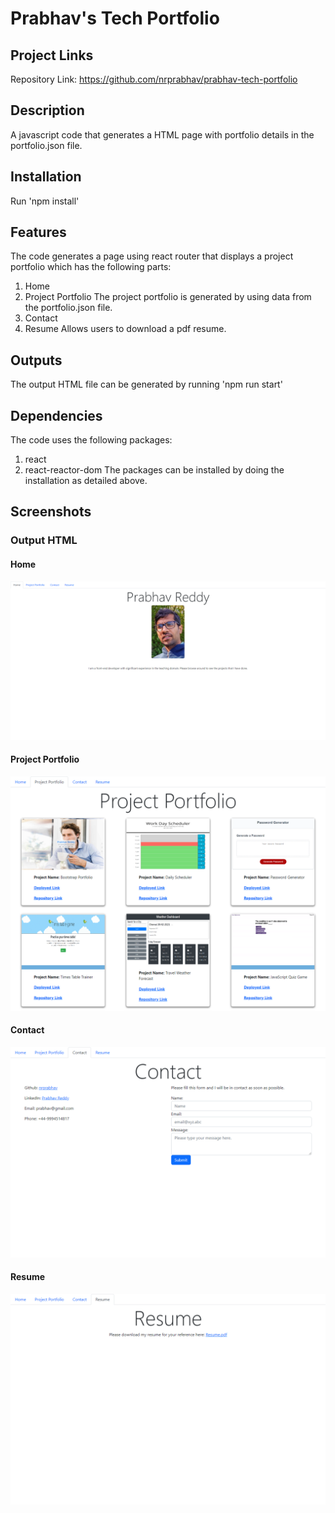 # Prabhav's Tech Portfolio

## Project Links
Repository Link: https://github.com/nrprabhav/prabhav-tech-portfolio

## Description
A javascript code that generates a HTML page with portfolio details in the portfolio.json file.

## Installation
Run 'npm install'

## Features
The code generates a page using react router that displays a project portfolio which has the following parts:
1. Home
2. Project Portfolio
    The project portfolio is generated by using data from the portfolio.json file.
3. Contact
4. Resume
    Allows users to download a pdf resume.


## Outputs
The output HTML file can be generated by running 'npm run start'

## Dependencies
The code uses the following packages:
1. react
2. react-reactor-dom
The packages can be installed by doing the installation as detailed above.

## Screenshots

### Output HTML
#### Home
![](./public/screenShot.png)

#### Project Portfolio
![](./public/screenShot1.png)

#### Contact
![](./public/screenShot2.png)

#### Resume
![](./public/screenShot3.png)